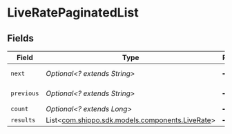 # LiveRatePaginatedList


## Fields

| Field                                                                                  | Type                                                                                   | Required                                                                               | Description                                                                            | Example                                                                                |
| -------------------------------------------------------------------------------------- | -------------------------------------------------------------------------------------- | -------------------------------------------------------------------------------------- | -------------------------------------------------------------------------------------- | -------------------------------------------------------------------------------------- |
| `next`                                                                                 | *Optional<? extends String>*                                                           | :heavy_minus_sign:                                                                     | N/A                                                                                    | baseurl?page=3&results=10                                                              |
| `previous`                                                                             | *Optional<? extends String>*                                                           | :heavy_minus_sign:                                                                     | N/A                                                                                    | baseurl?page=1&results=10                                                              |
| `count`                                                                                | *Optional<? extends Long>*                                                             | :heavy_minus_sign:                                                                     | N/A                                                                                    | 123                                                                                    |
| `results`                                                                              | List<[com.shippo.sdk.models.components.LiveRate](../../models/components/LiveRate.md)> | :heavy_minus_sign:                                                                     | N/A                                                                                    |                                                                                        |